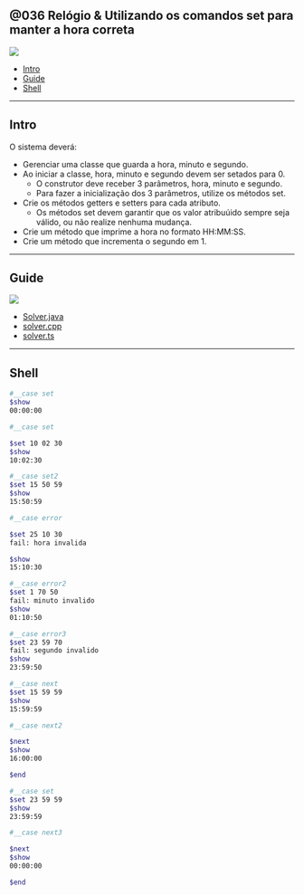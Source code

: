 ## @036 Relógio & Utilizando os comandos set para manter a hora correta

![](https://raw.githubusercontent.com/qxcodepoo/arcade/master/base/036/cover.jpg)

[](toc)

- [Intro](#intro)
- [Guide](#guide)
- [Shell](#shell)
[](toc)

***
## Intro
O sistema deverá:

- Gerenciar uma classe que guarda a hora, minuto e segundo.
- Ao iniciar a classe, hora, minuto e segundo devem ser setados para 0.
    - O construtor deve receber 3 parâmetros, hora, minuto e segundo.
    - Para fazer a inicialização dos 3 parâmetros, utilize os métodos set.
- Crie os métodos getters e setters para cada atributo.
    - Os métodos set devem garantir que os valor atribuúido sempre seja válido, ou não realize nenhuma mudança.
- Crie um método que imprime a hora no formato HH:MM:SS.
- Crie um método que incrementa o segundo em 1.

***
## Guide
![](https://raw.githubusercontent.com/qxcodepoo/arcade/master/base/036/diagrama.png)

- [Solver.java](https://raw.githubusercontent.com/qxcodepoo/arcade/master/base/036/.cache/draft.java)
- [solver.cpp ](https://raw.githubusercontent.com/qxcodepoo/arcade/master/base/036/.cache/draft.cpp)
- [solver.ts  ](https://raw.githubusercontent.com/qxcodepoo/arcade/master/base/036/.cache/draft.ts)

***
## Shell

```bash
#__case set
$show
00:00:00

#__case set

$set 10 02 30
$show 
10:02:30

#__case set2
$set 15 50 59
$show
15:50:59

#__case error

$set 25 10 30
fail: hora invalida

$show
15:10:30

#__case error2
$set 1 70 50
fail: minuto invalido
$show
01:10:50

#__case error3
$set 23 59 70
fail: segundo invalido
$show
23:59:50

#__case next
$set 15 59 59
$show
15:59:59

#__case next2

$next
$show
16:00:00

$end
```

```bash
#__case set
$set 23 59 59
$show
23:59:59

#__case next3

$next
$show
00:00:00

$end
```
